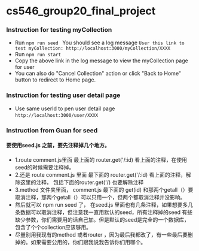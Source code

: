 # cs546_group20_final_project

### Instruction for testing myCollection

* Run ```npm run seed ``` You should see a log message
```User this link to test myCollection: http://localhost:3000/myCollection/XXXX```
* Run ```npm run start ```
* Copy the above link in the log message to view the myCollection page for user
* You can also do "Cancel Collection" action or click "Back to Home" button to redirect to Home page.


### Instruction for testing user detail page

* Use same userId to pen user detail page ```http://localhost:3000/user/XXXX```


### Instruction from Guan for seed

#### 要使用seed.js 之前，要先注释掉几个地方。 
* 1.route comment.js里面 最上面的 router.get('/:id) 看上面的注释，在使用seed的时候需要注释掉。
* 2.还是 route comment.js 里面 最下面的 router.get('/:id) 看上面的注释，解除这里的注释， 包括下面的router.get('/) 也要解除注释
* 3.method 文件夹里面， comment.js  最下面的 get(id) 和那两个getall（）要取消注释，那两个getall（）可以只用一个，但两个都取消注释并没影响。
* 然后就可以 npm run seed 了， 在seed.js 里面也有几条注释，如果想要多几条数据可以取消注释，但注意我一直用默认的seed，所有注释掉的seed 有些缺少参数，你们需要用的话自己加。但是默认的seed是完全的一个数据库，包含了个个collection应该够用。
* 尽量别用我现有的method 或者router ，因为最后我都改了，有一些最后要删掉的。如果需要公用的，你们跟我说我告诉你们用哪个。